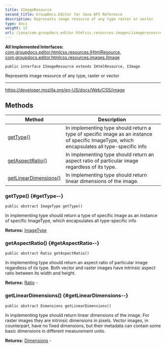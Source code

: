 ```yaml
---
title: IImageResource
second_title: GroupDocs.Editor for Java API Reference
description: Represents image resource of any type raster or vector
type: docs
weight: 13
url: /java/com.groupdocs.editor.htmlcss.resources.images/iimageresource/
---
```

**All Implemented Interfaces:**
[com.groupdocs.editor.htmlcss.resources.IHtmlResource](../../com.groupdocs.editor.htmlcss.resources/ihtmlresource), [com.groupdocs.editor.htmlcss.resources.images.IImage](../../com.groupdocs.editor.htmlcss.resources.images/iimage)
```
public interface IImageResource extends IHtmlResource, IImage
```

Represents image resource of any type, raster or vector

--------------------

https://developer.mozilla.org/en-US/docs/Web/CSS/image
## Methods

| Method | Description |
| --- | --- |
| [getType()](#getType--) | In implementing type should return a type of specific image as an instance of specific ImageType, which encapsulates all type-specific info |
| [getAspectRatio()](#getAspectRatio--) | In implementing type should return an aspect ratio of particular image regardless of its type. |
| [getLinearDimensions()](#getLinearDimensions--) | In implementing type should return linear dimensions of the image. |
### getType() {#getType--}
```
public abstract ImageType getType()
```


In implementing type should return a type of specific image as an instance of specific ImageType, which encapsulates all type-specific info

**Returns:**
[ImageType](../../com.groupdocs.editor.htmlcss.resources.images/imagetype)
### getAspectRatio() {#getAspectRatio--}
```
public abstract Ratio getAspectRatio()
```


In implementing type should return an aspect ratio of particular image regardless of its type. Both vector and raster images have intrinsic aspect ratio between its width and height.

**Returns:**
[Ratio](../../com.groupdocs.editor.htmlcss.css.datatypes/ratio) - 
### getLinearDimensions() {#getLinearDimensions--}
```
public abstract Dimensions getLinearDimensions()
```


In implementing type should return linear dimensions of the image. For raster images they are intrinsic dimensions in pixels. Vector images, in counterpart, have no fixed dimensions, but their metadata can contain some basic dimensions in different measurement units.

**Returns:**
[Dimensions](../../com.groupdocs.editor.htmlcss.resources.images/dimensions) - 

